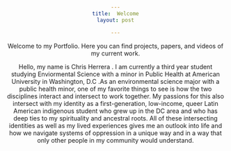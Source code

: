 ```yaml
---
title:  Welcome
layout: post

---
```


<html>
<head>
    

<style>
h1 {text-align: center;}
p {text-align: center;}
div {text-align: center;}
</style>

</head>

 <p>Welcome to my Portfolio.
Here you can find projects, papers, and videos of my current work.
</p> 
<p> Hello, my name is Chris  Herrera . I am currently a third year student studying Enviormental Science with a minor in Public Health at American University in Washington, D.C .As an environmental science major with a public health minor, one of my favorite things to see is how the two disciplines interact and intersect to work together. My passions for this also intersect with my identity as a first-generation, low-income, queer Latin American indigenous student who grew up in the DC area and who has deep ties to my spirituality and ancestral roots. All of these intersecting identities as well as my lived experiences gives me an outlook into life and how we navigate systems of oppression in a unique way and in a way that only other people in my community would understand. 

</p>

    
    
    
    
    
</html>

